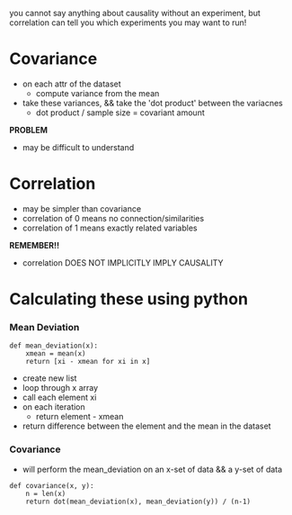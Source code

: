 you cannot say anything about causality without an experiment,
but correlation can tell you which experiments you may want to run!

# Covariance
- on each attr of the dataset
	- compute variance from the mean
- take these variances, && take the 'dot product' between the variacnes
	- dot product / sample size = covariant amount

**PROBLEM**
- may be difficult to understand

# Correlation
- may be simpler than covariance
- correlation of 0 means no connection/similarities
- correlation of 1 means exactly related variables

**REMEMBER!!**
- correlation DOES NOT IMPLICITLY IMPLY CAUSALITY


# Calculating these using python
### Mean Deviation
```
def mean_deviation(x):
    xmean = mean(x)
    return [xi - xmean for xi in x]
```
- create new list
- loop through x array
- call each element xi
- on each iteration
	- return element - xmean
- return difference between the element and the mean in the dataset

### Covariance
- will perform the mean_deviation on an x-set of data && a y-set of data

```
def covariance(x, y):
    n = len(x)
    return dot(mean_deviation(x), mean_deviation(y)) / (n-1)
```